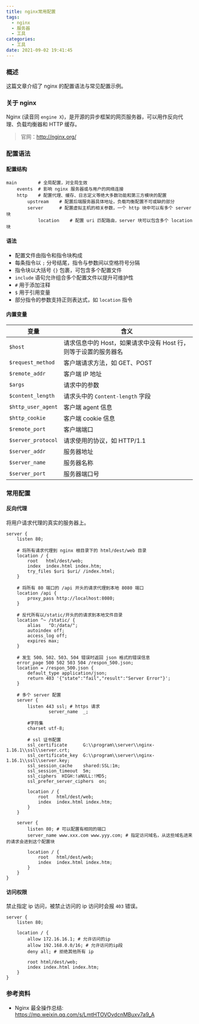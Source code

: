 ```yaml
---
title: nginx常用配置
tags:
  - nginx
  - 服务器
  - 工具
categories:
  - 工具
date: 2021-09-02 19:41:45
---
```


### 概述

这篇文章介绍了 nginx 的配置语法与常见配置示例。



### 关于 nginx

Nginx (读音同 `engine X`)，是开源的异步框架的网页服务器，可以用作反向代理、负载均衡器和 HTTP 缓存。

> 官网：<http://nginx.org/> 

<!-- more -->



### 配置语法

#### 配置结构

```
main		# 全局配置，对全局生效
	events	# 影响 nginx 服务器或与用户的网络连接
	http	# 配置代理、缓存、日志定义等绝大多数功能和第三方模块的配置
		upstream	# 配置后端服务器具体地址，负载均衡配置不可或缺的部分
		server		# 配置虚拟主机的相关参数，一个 http 块中可以有多个 server 块
			location	# 配置 uri 匹配路由，server 块可以包含多个 location 块
```

#### 语法

- 配置文件由指令和指令块构成
- 每条指令以 `;` 分号结尾，指令与参数间以空格符号分隔
- 指令块以大括号 `{}` 包裹，可包含多个配置文件
- `include` 语句允许组合多个配置文件以提升可维护性
- `#` 用于添加注释
- `$` 用于引用变量
- 部分指令的参数支持正则表达式，如 `location` 指令

#### 内置变量

| 变量               | 含义                                                         |
| ------------------ | ------------------------------------------------------------ |
| `$host`            | 请求信息中的 Host，如果请求中没有 Host 行，则等于设置的服务器名 |
| `$request_method`  | 客户端请求方法，如 GET、POST                                 |
| `$remote_addr`     | 客户端 IP 地址                                               |
| `$args`            | 请求中的参数                                                 |
| `$content_length`  | 请求头中的 `Content-length` 字段                             |
| `$http_user_agent` | 客户端 agent 信息                                            |
| `$http_cookie`     | 客户端 cookie 信息                                           |
| `$remote_port`     | 客户端端口                                                   |
| `$server_protocol` | 请求使用的协议，如 HTTP/1.1                                  |
| `$server_addr`     | 服务器地址                                                   |
| `$server_name`     | 服务器名称                                                   |
| `$server_port`     | 服务器端口号                                                 |



### 常用配置

#### 反向代理

将用户请求代理的真实的服务器上。

```
server {
	listen 80;
	
	# 将所有请求代理到 nginx 根目录下的 html/dest/web 目录
    location / {
        root   html/dest/web;
        index  index.html index.htm;
        try_files $uri $uri/ /index.html;
    }
	
	# 将所有 80 端口的 /api 开头的请求代理到本地 8080 端口
	location /api {
		proxy_pass http://localhost:8080;
	}
	
    # 反代所有以/static/开头的的请求到本地文件目录
    location ^~ /static/ {
        alias   "D:/data/";
        autoindex off;
        access_log off;
        expires max;
    }
    
    # 发生 500、502、503、504 错误时返回 json 格式的错误信息
    error_page 500 502 503 504 /respon_500.json;
    location = /respon_500.json {
        default_type application/json;
        return 403 '{"state":"fail","result":"Server Error"}';
    }
    
    # 多个 server 配置
    server {
    	listen 443 ssl; # https 请求
    	        server_name  _;

        #字符集
        charset utf-8;

        # ssl 证书配置
        ssl_certificate      G:\\program\\server\\nginx-1.16.1\\ssl\\server.crt;
        ssl_certificate_key  G:\\program\\server\\nginx-1.16.1\\ssl\\server.key;
        ssl_session_cache    shared:SSL:1m;
        ssl_session_timeout  5m;
        ssl_ciphers  HIGH:!aNULL:!MD5;
        ssl_prefer_server_ciphers  on;

        location / {
            root   html/dest/web;
            index  index.html index.htm;
        }
    }
    
    server {
    	listen 80; # 可以配置有相同的端口
    	server_name www.xxx.com www.yyy.com; # 指定访问域名，从这些域名进来的请求会进到这个配置块
    	
        location / {
            root   html/dest/web;
            index  index.html index.htm;
        }
    }
}
```



#### 访问权限

禁止指定 ip 访问，被禁止访问的 ip 访问时会报 `403` 错误。

```
server {
	listen 80;
	
	location / {
		allow 172.16.16.1; # 允许访问的ip
		allow 192.168.0.0/16; # 允许访问的ip段
		deny all; # 拒绝其他所有 ip
		
		root html/dest/web;
		index index.html index.htm;
	}
}
```



### 参考资料

- Nginx 最全操作总结: <https://mp.weixin.qq.com/s/LmtHTOVOvdcnMBuxv7a9_A> 
